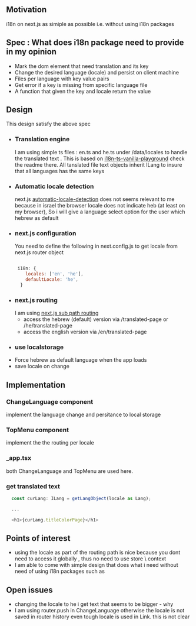 <h2>Motivation</h2>
i18n on next.js as simiple as possible i.e. without using i18n packages


<h2>Spec : What does i18n package need to provide in my opinion</h2>
<ul>
<li>Mark the dom element that need translation and its key</li>
<li>Change the desired language (locale) and persist on client machine</li>
<li>Files per language with key value pairs</li>
<li>Get error if a key is missing from specific language file</li>
<li>A function that given the key and locale return the value</li>
</ul>


<h2>Design</h2>
This design satisfy the above spec
<ul>
<li>
<h3>Translation engine</h3>
I am using simple ts files : en.ts and he.ts under /data/locales to handle the translated text . This is based on <a href='https://github.com/NathanKr/i18n-ts-vanilla-playground'>i18n-ts-vanilla-playground</a> check the readme there. All tanslated file text objects inherit ILang to insure that all languages has the same keys</li>

<li>
<h3>Automatic locale detection</h3>
next.js <a href='https://nextjs.org/docs/advanced-features/i18n-routing#automatic-locale-detection'>automatic-locale-detection</a> does not seems relevant to me because in israel the browser locale does not indicate heb (at least on my browser), So i will give a language select option for the user which hebrew as default</li>
<li>
<h3>next.js configuration</h3>
You need to define the following in next.config.js to get locale from next.js router object

```javascript

 i18n: {
    locales: ['en', 'he'],
    defaultLocale: 'he',
  }

```

</li>
<li><h3>next.js routing</h3>
I am using <a href='https://nextjs.org/docs/advanced-features/i18n-routing#sub-path-routing'>next.js sub path routing</a>
<ul>
<li>access the hebrew (default) version via /translated-page or /he/translated-page  </li>
<li>access the english version via /en/translated-page</li>
</ul>
</li>

<li><h3>use localstorage</h3>
 <ui>
 <li>Force hebrew as default language when the app loads</li>
 <li>save locale on change</li>
 </ui>
</li>
</ul>
</li>

<h2>Implementation</h2>

<h3>ChangeLanguage component</h3>
implement the language change and persitance to local storage

<h3>TopMenu component</h3>
implement the the routing per locale

<h3>_app.tsx</h3>
both ChangeLanguage and TopMenu are used here.

<h3>get translated text</h3>

```ts
  const curLang: ILang = getLangObject(locale as Lang);

  ...

  <h1>{curLang.titleColorPage}</h1>
```



<h2>Points of interest</h2>
<ul>
<li>using the locale as part of the routing path is nice because you dont need to access it globally , thus no need to use store \ context</li>
<li>I am able to come with simple design that does what i need without need of using i18n packages such as 
</ul>


<h2>Open issues</h2>
<ul>
<li>changing the locale to he i get text that seems to be bigger - why</li>
<li>I am using router.push in ChangeLanguage otherwise the locale is not saved in router history even tough locale is used in Link. this is not clear</li>
</ul>
